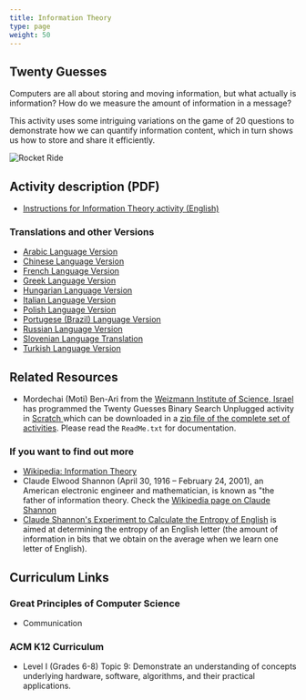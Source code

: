```yaml
---
title: Information Theory
type: page
weight: 50
---
```


## Twenty Guesses

Computers are all about storing and moving information, but what actually is information? How do we measure the amount of information in a message?

This activity uses some intriguing variations on the game of 20 questions to demonstrate how we can quantify information content, which in turn shows us how to store and share it efficiently.

![Rocket Ride](/images/activities/information-theory/rocket.jpg)

<!--
## Photos

wp-content/uploads/2015/01/IMG_6493-750x500.jpg
Sam shows the students how much they already know of a sentence

wp-content/uploads/2015/01/IMG_3945-750x500.jpg
Students unpack a compressed message
-->

## Activity description (PDF)

- [Instructions for Information Theory activity (English)](/documents/activities/information-theory/unplugged-05-information_theory.pdf)

### Translations and other Versions

- [Arabic Language Version](/documents/activities/information-theory/arabic_version_information_theory.pdf)
- [Chinese Language Version](/documents/activities/information-theory/Information-Theory-Chinese-Version.pdf)
- [French Language Version](/documents/activities/information-theory/05_fr_Th%C3%A9orie_de_l_information.pdf)
- [Greek Language Version](/documents/activities/information-theory/unplugged-05-info_theory_greek.pdf)
- [Hungarian Language Version](/documents/activities/information-theory/5-information-theory-HU.pdf)
- [Italian Language Version](/documents/activities/information-theory/info-theory-italian.pdf)
- [Polish Language Version](/documents/activities/information-theory/A5.pdf)
- [Portugese (Brazil) Language Version](/documents/activities/information-theory/portugese-brazil-05.pdf)
- [Russian Language Version](/documents/activities/information-theory/Document5.pdf)
- [Slovenian Language Translation](/documents/activities/information-theory/05-Bisekcija-drevesa.pdf)
- [Turkish Language Version](/documents/activities/information-theory/unplugged-05-info_theory_turkish.pdf)

## Related Resources

- Mordechai (Moti) Ben-Ari from the [Weizmann Institute of Science, Israel](https://www.weizmann.ac.il/pages/) has programmed the Twenty Guesses Binary Search Unplugged activity in [Scratch ](https://scratch.mit.edu/) which can be downloaded in a [zip file of the complete set of activities](https://code.google.com/archive/p/scratch-unplugged/downloads). Please read the `ReadMe.txt` for documentation.

### If you want to find out more

- [Wikipedia: Information Theory](https://en.wikipedia.org/wiki/Information_theory)
- Claude Elwood Shannon (April 30, 1916 – February 24, 2001), an American electronic engineer and mathematician, is known as "the father of information theory. Check the [Wikipedia page on Claude Shannon](https://en.wikipedia.org/wiki/Claude_Shannon)
- [Claude Shannon's Experiment to Calculate the Entropy of English](http://www.math.ucsd.edu/%7Ecrypto/java/ENTROPY/) is aimed at determining the entropy of an English letter (the amount of information in bits that we obtain on the average when we learn one letter of English).

## Curriculum Links

### Great Principles of Computer Science

- Communication

### ACM K12 Curriculum

- Level I (Grades 6-8) Topic 9: Demonstrate an understanding of concepts underlying hardware, software, algorithms, and their practical applications.
